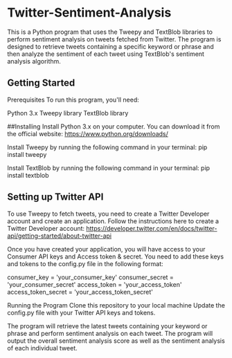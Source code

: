 # Twitter-Sentiment-Analysis

This is a Python program that uses the Tweepy and TextBlob libraries to perform sentiment analysis on tweets fetched from Twitter. The program is designed to retrieve tweets containing a specific keyword or phrase and then analyze the sentiment of each tweet using TextBlob's sentiment analysis algorithm.

## Getting Started
Prerequisites
To run this program, you'll need:

Python 3.x
Tweepy library
TextBlob library


##Installing
Install Python 3.x on your computer. You can download it from the official website: https://www.python.org/downloads/

Install Tweepy by running the following command in your terminal:
pip install tweepy

Install TextBlob by running the following command in your terminal:
pip install textblob

## Setting up Twitter API
To use Tweepy to fetch tweets, you need to create a Twitter Developer account and create an application. Follow the instructions here to create a Twitter Developer account: https://developer.twitter.com/en/docs/twitter-api/getting-started/about-twitter-api

Once you have created your application, you will have access to your Consumer API keys and Access token & secret. You need to add these keys and tokens to the config.py file in the following format:

consumer_key = 'your_consumer_key'
consumer_secret = 'your_consumer_secret'
access_token = 'your_access_token'
access_token_secret = 'your_access_token_secret'


Running the Program
Clone this repository to your local machine
Update the config.py file with your Twitter API keys and tokens.

The program will retrieve the latest tweets containing your keyword or phrase and perform sentiment analysis on each tweet.
The program will output the overall sentiment analysis score as well as the sentiment analysis of each individual tweet.

